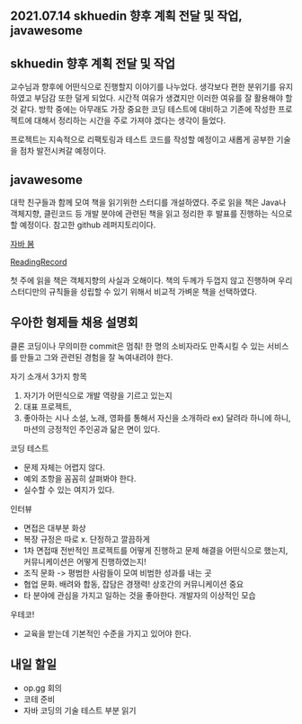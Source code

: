 ## 2021.07.14 skhuedin 향후 계획 전달 및 작업, javawesome

## skhuedin 향후 계획 전달 및 작업

교수님과 향후에 어떤식으로 진행할지 이야기를 나누었다. 생각보다 편한 분위기를 유지하였고 부담감 또한 덜게 되었다. 시간적 여유가 생겼지만 이러한 여유를 잘 활용해야 할 것 같다. 방학 중에는 아무래도 가장 중요한 코딩 테스트에 대비하고 기존에 작성한 프로젝트에 대해서 정리하는 시간을 주로 가져야 겠다는 생각이 들었다.

프로젝트는 지속적으로 리팩토링과 테스트 코드를 작성할 예정이고 새롭게 공부한 기술을 점차 발전시켜갈 예정이다. 

## javawesome

대학 친구들과 함께 모여 책을 읽기위한 스터디를 개설하였다. 주로 읽을 책은 Java나 객체지향, 클린코드 등 개발 분야에 관련된 책을 읽고 정리한 후 발표를 진행하는 식으로 할 예정이다. 참고한 github 레퍼지토리이다.

[자바 봄](https://javabom.tistory.com/70)

[ReadingRecord](https://github.com/Java-Bom/ReadingRecord)

첫 주에 읽을 책은 객체지향의 사실과 오해이다. 책의 두께가 두껍지 않고 진행하며 우리 스터디만의 규칙들을 성립할 수 있기 위해서 비교적 가벼운 책을 선택하였다.

## 우아한 형제들 채용 설명회

클론 코딩이나 무의미한 commit은 멈춰! 한 명의 소비자라도 만족시킬 수 있는 서비스를 만들고 그와 관련된 경험을 잘 녹여내려야 한다.

자기 소개서 3가지 항목
1. 자기가 어떤식으로 개발 역량을 기르고 있는지
2. 대표 프로젝트, 
3. 좋아하는 시나 소설, 노래, 영화를 통해서 자신을 소개하라 ex) 달려라 하니에 하니, 마션의 긍정적인 주인공과 닮은 면이 있다.

코딩 테스트
 - 문제 자체는 어렵지 않다.
 - 예외 조항을 꼼꼼히 살펴봐야 한다.
 - 실수할 수 있는 여지가 있다.

인터뷰
 - 면접은 대부분 화상
 - 복장 규정은 따로 x. 단정하고 깔끔하게
 - 1차 면접때 전반적인 프로젝트를 어떻게 진행하고 문제 해결을 어떤식으로 했는지, 커뮤니케이션은 어떻게 진행하였는지!
 - 조직 문화 -> 평범한 사람들이 모여 비범한 성과를 내는 곳
 - 협업 문화. 배려와 합동, 잡담은 경쟁력! 상호간의  커뮤니케이션 중요
 - 타 분야에 관심을 가지고 일하는 것을 좋아한다. 개발자의 이상적인 모습

우테코!
 - 교육을 받는데 기본적인 수준을 가지고 있어야 한다.

## 내일 할일
 - op.gg 회의
 - 코테 준비
 - 자바 코딩의 기술 테스트 부분 읽기